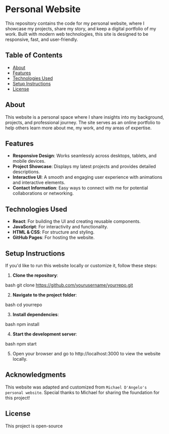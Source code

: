 # Personal Website

This repository contains the code for my personal website, where I showcase my projects, share my story, and keep a digital portfolio of my work. Built with modern web technologies, this site is designed to be responsive, fast, and user-friendly.

## Table of Contents
- [About](#about)
- [Features](#features)
- [Technologies Used](#technologies-used)
- [Setup Instructions](#setup-instructions)
- [License](#license)

## About
This website is a personal space where I share insights into my background, projects, and professional journey. The site serves as an online portfolio to help others learn more about me, my work, and my areas of expertise.

## Features
- **Responsive Design**: Works seamlessly across desktops, tablets, and mobile devices.
- **Project Showcase**: Displays my latest projects and provides detailed descriptions.
- **Interactive UI**: A smooth and engaging user experience with animations and interactive elements.
- **Contact Information**: Easy ways to connect with me for potential collaborations or networking.

## Technologies Used
- **React**: For building the UI and creating reusable components.
- **JavaScript**: For interactivity and functionality.
- **HTML & CSS**: For structure and styling.
- **GitHub Pages**: For hosting the website.

## Setup Instructions

If you'd like to run this website locally or customize it, follow these steps:

1. **Clone the repository**:
   
bash
   git clone https://github.com/yourusername/yourrepo.git


2. **Navigate to the project folder**:
   
bash
   cd yourrepo


3. **Install dependencies**:
   
bash
   npm install


4. **Start the development server**:
   
bash
   npm start


5. Open your browser and go to http://localhost:3000 to view the website locally.

## Acknowledgments
This website was adapted and customized from `Michael D'Angelo's personal website`. Special thanks to Michael for sharing the foundation for this project! 

## License
This project is open-source 
